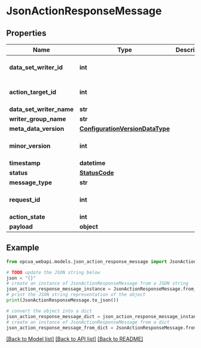 # JsonActionResponseMessage


## Properties

Name | Type | Description | Notes
------------ | ------------- | ------------- | -------------
**data_set_writer_id** | **int** |  | [optional] [default to 0]
**action_target_id** | **int** |  | [optional] [default to 0]
**data_set_writer_name** | **str** |  | [optional] 
**writer_group_name** | **str** |  | [optional] 
**meta_data_version** | [**ConfigurationVersionDataType**](ConfigurationVersionDataType.md) |  | [optional] 
**minor_version** | **int** |  | [optional] [default to 0]
**timestamp** | **datetime** |  | [optional] 
**status** | [**StatusCode**](StatusCode.md) |  | [optional] 
**message_type** | **str** |  | [optional] 
**request_id** | **int** |  | [optional] [default to 0]
**action_state** | **int** |  | [optional] 
**payload** | **object** |  | [optional] 

## Example

```python
from opcua_webapi.models.json_action_response_message import JsonActionResponseMessage

# TODO update the JSON string below
json = "{}"
# create an instance of JsonActionResponseMessage from a JSON string
json_action_response_message_instance = JsonActionResponseMessage.from_json(json)
# print the JSON string representation of the object
print(JsonActionResponseMessage.to_json())

# convert the object into a dict
json_action_response_message_dict = json_action_response_message_instance.to_dict()
# create an instance of JsonActionResponseMessage from a dict
json_action_response_message_from_dict = JsonActionResponseMessage.from_dict(json_action_response_message_dict)
```
[[Back to Model list]](../README.md#documentation-for-models) [[Back to API list]](../README.md#documentation-for-api-endpoints) [[Back to README]](../README.md)


